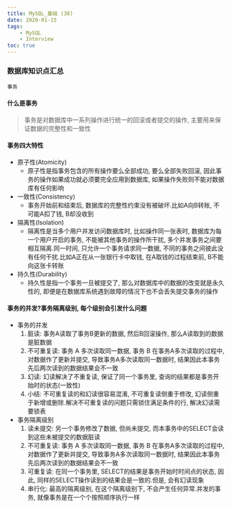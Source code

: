 ```yaml
---
title: MySQL_基础 (38)
date: 2020-01-15
tags: 
    - MySQL 
    - Interview
toc: true
---
```


### 数据库知识点汇总
    事务

<!-- more -->

#### 什么是事务
> 事务是对数据库中一系列操作进行统一的回滚或者提交的操作, 主要用来保证数据的完整性和一致性

#### 事务四大特性
- 原子性(Atomicity)
    * 原子性是指事务包含的所有操作要么全部成功, 要么全部失败回滚, 因此事务的操作如果成功就必须要完全应用到数据库, 如果操作失败则不能对数据库有任何影响
- 一致性(Consistency)
    * 事务开始前和结束后, 数据库的完整性约束没有被破坏.比如A向B转账, 不可能A扣了钱, B却没收到
- 隔离性(Isolation)
    * 隔离性是当多个用户并发访问数据库时, 比如操作同一张表时, 数据库为每一个用户开启的事务, 不能被其他事务的操作所干扰, 多个并发事务之间要相互隔离.同一时间, 只允许一个事务请求同一数据, 不同的事务之间彼此没有任何干扰.比如A正在从一张银行卡中取钱, 在A取钱的过程结束前, B不能向这张卡转账
- 持久性(Durability)
    * 持久性是指一个事务一旦被提交了, 那么对数据库中的数据的改变就是永久性的, 即便是在数据库系统遇到故障的情况下也不会丢失提交事务的操作

#### 事务的并发?事务隔离级别, 每个级别会引发什么问题
- 事务的并发
    1. 脏读: 事务A读取了事务B更新的数据, 然后B回滚操作, 那么A读取到的数据是脏数据
    2. 不可重复读: 事务 A 多次读取同一数据, 事务 B 在事务A多次读取的过程中, 对数据作了更新并提交, 导致事务A多次读取同一数据时, 结果因此本事务先后两次读到的数据结果会不一致
    3. 幻读: 幻读解决了不重复读, 保证了同一个事务里, 查询的结果都是事务开始时的状态(一致性)
    4. 小结: 不可重复读的和幻读很容易混淆, 不可重复读侧重于修改, 幻读侧重于新增或删除.解决不可重复读的问题只需锁住满足条件的行, 解决幻读需要锁表
- 事务隔离级别
    1. 读未提交: 另一个事务修改了数据, 但尚未提交, 而本事务中的SELECT会读到这些未被提交的数据脏读
    2. 不可重复读: 事务 A 多次读取同一数据, 事务 B 在事务A多次读取的过程中, 对数据作了更新并提交, 导致事务A多次读取同一数据时, 结果因此本事务先后两次读到的数据结果会不一致
    3. 可重复读: 在同一个事务里, SELECT的结果是事务开始时时间点的状态, 因此, 同样的SELECT操作读到的结果会是一致的.但是, 会有幻读现象
    4. 串行化: 最高的隔离级别, 在这个隔离级别下, 不会产生任何异常.并发的事务, 就像事务是在一个个按照顺序执行一样






